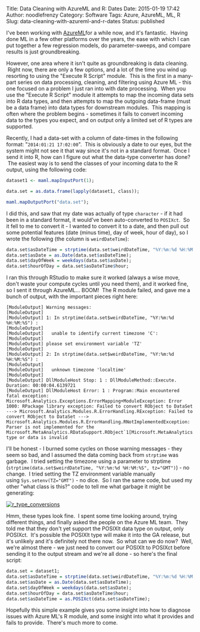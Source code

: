 Title: Data Cleaning with AzureML and R: Dates
Date: 2015-01-19 17:42
Author: noodlefrenzy
Category: Software
Tags: Azure, AzureML, ML, R
Slug: data-cleaning-with-azureml-and-r-dates
Status: published

I've been working with
[AzureML](http://azure.microsoft.com/en-us/services/machine-learning/ "Azure Machine Learning")for
a while now, and it's fantastic.  Having done ML in a few other
platforms over the years, the ease with which I can put together a few
regression models, do parameter-sweeps, and compare results is just
groundbreaking.

However, one area where it isn't quite as groundbreaking is data
cleaning.  Right now, there are only a few options, and a lot of the
time you wind up resorting to using the "Execute R Script" module.  This
is the first in a many-part series on data processing, cleaning, and
filtering using Azure ML - this one focused on a problem I just ran into
with date processing.  When you use the "Execute R Script" module it
attempts to map the incoming data sets into R data types, and then
attempts to map the outgoing data-frame (must be a data frame) into data
types for downstream modules.  This mapping is often where the problem
begins - sometimes it fails to convert incoming data to the types you
expect, and on output only a limited set of R types are supported.

Recently, I had a data-set with a column of date-times in the following
format: "`2014:01:21 17:02:00`".  This is obviously a date to our eyes,
but the system might not see it that way since it's not in a standard
format.  Once I send it into R, how can I figure out what the data-type
converter has done?  The easiest way is to send the classes of your
incoming data to the R output, using the following code:

```R
dataset1 <- maml.mapInputPort(1);

data.set = as.data.frame(lapply(dataset1, class));

maml.mapOutputPort("data.set");
```

I did this, and saw that my date was actually of type `character` - if
it had been in a standard format, it would've been auto-converted
to `POSIXct`.  So it fell to me to convert it - I wanted to convert it
to a date, and then pull out some potential features (date (minus time),
day of week, hour of day), so I wrote the following (the column is
`weirdDateTime`):

```R
data.set$asDateTime = strptime(data.set$weirdDateTime, "%Y:%m:%d %H:%M:%S");
data.set$asDate = as.Date(data.set$asDateTime);
data.set$dayOfWeek = weekdays(data.set$asDate);
data.set$hourOfDay = data.set$asDateTime$hour;
```

I ran this through RStudio to make sure it worked (always a wise move,
don't waste your compute cycles until you need them), and it worked
fine, so I sent it through AzureML... BOOM!  The R module failed, and
gave me a bunch of output, with the important pieces right here:

```
[ModuleOutput] Warning messages:
[ModuleOutput] 
[ModuleOutput] 1: In strptime(data.set$weirdDateTime, "%Y:%m:%d %H:%M:%S") :
[ModuleOutput] 
[ModuleOutput]   unable to identify current timezone 'C':
[ModuleOutput] 
[ModuleOutput] please set environment variable 'TZ'
[ModuleOutput] 
[ModuleOutput] 2: In strptime(data.set$weirdDateTime, "%Y:%m:%d %H:%M:%S") :
[ModuleOutput] 
[ModuleOutput]   unknown timezone 'localtime'
[ModuleOutput] 
[ModuleOutput] DllModuleHost Stop: 1 : DllModuleMethod::Execute. Duration: 00:00:04.6139721
[ModuleOutput] DllModuleHost Error: 1 : Program::Main encountered fatal exception: Microsoft.Analytics.Exceptions.ErrorMapping+ModuleException: Error 1000: RPackage library exception: Failed to convert RObject to DataSet ---> Microsoft.Analytics.Modules.R.ErrorHandling.RException: Failed to convert RObject to DataSet ---> Microsoft.Analytics.Modules.R.ErrorHandling.RNotImplementedException: Parser is not implemented for the Microsoft.MetaAnalytics.RDataSupport.RObject`1[Microsoft.MetaAnalytics.RDataSupport.RObject] type or data is invalid
```

I'll be honest - I burned some cycles on those warning messages - they
seem so bad, and I assumed the data coming back from `strptime` was
garbage.  I tried setting the timezone using a parameter to strptime
(`strptime(data.set$weirdDateTime, "%Y:%m:%d %H:%M:%S", tz="GMT")`) - no
change.  I tried setting the TZ environment variable manually
using `Sys.setenv(TZ="GMT")` - no dice.  So I ran the same code, but
used my other "what class is this?" code to tell me what garbage it
might be generating:

[![r\_type\_conversions](http://www.mikelanzetta.com/wp-content/uploads/2015/01/r_type_conversions-300x144.png)](http://www.mikelanzetta.com/wp-content/uploads/2015/01/r_type_conversions.png)

Hmm, these types look fine.  I spent some time looking around, trying
different things, and finally asked the people on the Azure ML team.
 They told me that they don't yet support the POSIXlt data type on
output, only POSIXct.  It's possible the POSIXlt type will make it into
the GA release, but it's unlikely and it's definitely not there now.  So
what can we do now?  Well, we're almost there - we just need to convert
our POSIXlt to POSIXct before sending it to the output stream and we're
all done - so here's the final script:

```R
data.set = dataset1;
data.set$asDateTime = strptime(data.set$weirdDateTime, "%Y:%m:%d %H:%M:%S");
data.set$asDate = as.Date(data.set$asDateTime);
data.set$dayOfWeek = weekdays(data.set$asDate);
data.set$hourOfDay = data.set$asDateTime$hour;
data.set$asDateTime = as.POSIXct(data.set$asDateTime);
```

Hopefully this simple example gives you some insight into how to
diagnose issues with Azure ML's R module, and some insight into what it
provides and fails to provide.  There's much more to come.

